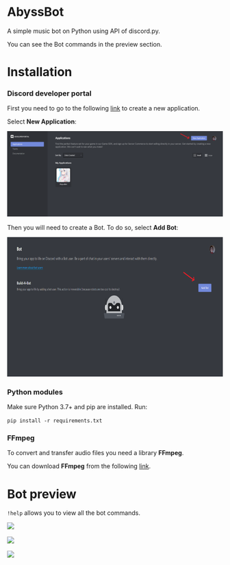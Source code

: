 # AbyssBot
A simple music bot on Python using API of discord.py.

You can see the Bot commands in the preview section.

# Installation

### Discord developer portal
First you need to go to the following [link](https://discord.com/developers/applications) to create a new application. 

Select **New Application**:

![](README_images/new_application.PNG)

Then you will need to create a Bot. To do so, select **Add Bot**:

<img src="README_images/add_bot.PNG" height="325" width="700">

### Python modules
Make sure Python 3.7+ and pip are installed. Run:

```pip install -r requirements.txt```

### FFmpeg
To convert and transfer audio files you need a library **FFmpeg**.

You can download **FFmpeg** from the following [link](https://ffmpeg.org/download.html).

# Bot preview
```!help``` allows you to view all the bot commands.

![](README_images/help.PNG)

![](README_images/preview_1.PNG)

![](README_images/preview_2.PNG)

